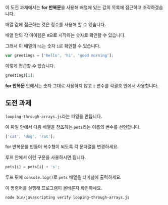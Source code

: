 이 도전 과제에서는 **for 반복문**을 사용해 배열에 있는 값의 목록에 접근하고 조작하겠습니다.

배열 값에 접근하는 것은 정수를 사용해 할 수 있습니다.

배열 안의 각 아이템은 `0`으로 시작하는 숫자로 확인할 수 있습니다.

그래서 이 배열의 `hi`는 숫자 `1`로 확인할 수 있습니다.

```js
var greetings = ['hello', 'hi', 'good morning'];
```

이렇게 접근할 수 있습니다.

```js
greetings[1];
```

**for 반복문** 안에서는 숫자 그대로 사용하지 않고 `i` 변수를 각괄호 안에서 사용합니다.

## 도전 과제

`looping-through-arrays.js`라는 파일을 만듭니다.

이 파일 안에서 다음 배열을 참조하는 `pets`라는 이름의 변수를 선언합니다.

```js
['cat', 'dog', 'rat'];
```

for 반복문을 만들어 복수형이 되도록 각 문자열을 변경하세요.

루프 안에서 이런 구문을 사용하시면 됩니다.

```js
pets[i] = pets[i] + 's';
```

루프 뒤에 `console.log()`로 `pets` 배열을 터미널에 출력하세요.

이 명령어를 실행해 프로그램이 올바른지 확인하세요.

```bash
node bin/javascripting verify looping-through-arrays.js
```

